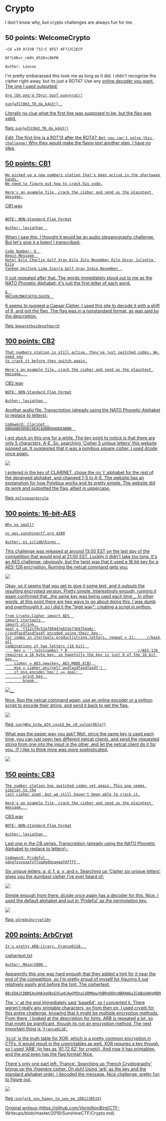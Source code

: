 # Crypto  
I don't know why, but crypto challenges are always fun for me.  
  
  
  
  
## 50 points: WelcomeCrypto  
```  
~C8 =39 A?2V8 73J:C 8FG7 AF?JJC2ECP

DF?LHb=r_>b0%_0520<c8bPN

Author: Loavso  
```  
I'm pretty embarassed this took me as long as it did. I didn't recognize the
cipher right away, but its just a ROT47. Use any <a
href='https://www.dcode.fr/rot-47-cipher'>online decoder you want. The one I
used outputted:  
```  
Org lbh pna'g fbyir guvf punyyratr!

sun{w3lC0m3_T0_da_k4g3!}  
```  
Literally no clue what the first line was supposed to be, but the flag was
valid.

flag: `sun{w3lC0m3_T0_da_k4g3!}`

*Edit*: The first line is a ROT13 after the ROT47: `Bet you can't solve this challenge!` Why they would make the flavor text another step, I have no idea.  
  
  
  
  
  
  
## 50 points: CB1  
```  
We picked up a new numbers station that's been active in the shortwave bands.
We need to figure out how to crack his code.

Here's an example file, crack the cipher and send us the plaintext message.

```  
CB1.wav  
```

NOTE: NON-Standard Flag Format

Author: leviathan  
```  
When I saw this, I thought it would be an audio steganography challenge. But
let's give it a listen! I transcribed:  
```  
Code Number: 6  
Begin Message  
Hotel Kilo Charlie Golf Xray Kilo Zulu November Kilo Oscar Juliette Kilo
Yankee Uniform Lima Sierra Golf Xray India November  
```  
It just repeated after that. The words immediately stood out to me as the NATO
Phonetic Alphabet; it's just the first letter of each word.  
```  
6  
HKCGXKZNKOJKYULSGXIN  
```  
6 seems to suggest a Caesar Cipher. I used this site to decode it with a shift
of 6, and got the flag. The flag was in a nonstandard format, as was said by
the description.

flag: `bewaretheidesofmarch`  
  
  
  
  
  
  
## 100 points: CB2  
```  
That numbers station is still active, they've just switched codes. We need you
to crack it before they switch again.

Here's an example file, crack the cipher and send us the plaintext message.  
```  
CB2.wav  
```  
NOTE: NON-Standard Flag Format

Author: leviathan  
```  
Another audio file. Transcription (already using the NATO Phonetic Alphabet to
replace to letters):  
```  
Codeword: Clarinet  
DBDAABEDDDDCDEACADBBDDADDEABBB  
```  
I got stuck on this one for a while. The key point to notice is that there are
only 5 characters, A-E. So, searching 'Cipher 5 unique letters' this website
popped up. It suggested that it was a polybius square cipher. I used dcode
once again.

![](/Images/2019/SunshineCTF/CB2.PNG)

I entered in the key of CLARINET, chose the no 'j' alphabet for the rest of
the deranged alphabet, and changed 1-5 to A-E. The website has an explanation
for how Polybius works and its pretty simple. The website did its work and
outputted the flag, albeit in uppercase.

flag: `polysquaresrule`

## 100 points: 16-bit-AES  
```  
Why so small?

nc aes.sunshinectf.org 4200

Author: ps_iclimbthings  
```  
This challenge was released at around 13:00 EST on the last day of the
competition that would end at 21:00 EST. Luckily it didn't take too long. It's
an AES challenge, obviously, but the twist was that it used a 16 bit key for a
AES-128 encryption. Running the netcat command gets you:

![](/Images/2019/SunshineCTF/AESnc.PNG)

Okay, so it seems that you get to give it some text, and it outputs the
resulting encrypted version. Pretty simple. Interestingly enough, running it
again confirmed that _the same key was being used each time _. In other words,
at this point there are two ways to go about doing this. I was dumb and
overthought it, so I did it the "legit way": creating a script in python.  
```  
from Crypto.Cipher import AES  
import itertools  
import string  
goal = 'f312cf9c53af89447e652e73b9754a0c'
//asdfasdfasdfasdf encoded using their key  
for combo in itertools.product(string.letters, repeat = 2):     //bash all
combinations of two letters (16 bit)  
	key = ''.join(combo) * 8                                //AES-128 requires a 16 byte key, so hopefully the key is just 8 of the 16 bit key.  
	cipher = AES.new(key, AES.MODE_ECB)  
	msg = cipher.encrypt('asdfasdfasdfasdf')  
	if msg.encode('hex') == goal:  
		print key  
		break  
```  
![](/Images/2019/SunshineCTF/aeskey.PNG)__

Nice. Run the netcat command again, use an online encoder or a python script
to encode their string, and send it back to get the flag.

![](/Images/2019/SunshineCTF/aesflag.PNG)

flag: `sun{Who_kn3w_A3$_cou1d_be_s0_vulner8ble?}`

What was the easier way you ask? Well, since the same key is used each time,
you can just open two different netcat clients, and send the requested string
from one into the input in the other, and let the netcat client do it for you.
:P I like to think mine was more sophisticated.

![](/Images/2019/SunshineCTF/aesrip.PNG)  
  
  
  
  
  
  
## 150 points: CB3  
```  
The number station has switched codes yet again. This one seems similar to the
last cipher used, but we still haven't been able to crack it.

Here's an example file, crack the cipher and send us the plaintext message.  
```  
CB3.wav  
```  
NOTE: NON-Standard Flag Format

Author: leviathan  
```  
Last one in the CB series. Transcription (already using the NATO Phonetic
Alphabet to replace to letters)::  
```  
Codeword: Prideful  
xdxgfvvvxxafvffvadgddxagaafdffff  
```  
Six unique letters: a, d, f, g, v, and x. Searching up 'Cipher six unique
letters' gives you the dumbest cipher I've ever heard of:

![](/Images/2019/SunshineCTF/whytho.PNG)

Simple enough from there. dcode once again has a decoder for this. Nice. I
used the default alphabet and put in 'Prideful' as the permutation key.

![](/Images/2019/SunshineCTF/cb3.PNG)

flag: `g3rm4n3ncrypt10n`

## 200 points: ArbCrypt  
```  
It's pretty ARB-itrary. France0110.  
```  
ciphertext.txt  
```  
Author: Mesaj2000  
```  
Apparently this one was hard enough that they added a hint for it near the end
of the competition, so I'm pretty proud of myself for figuring it out
relatively easily and before the hint. The ciphertext:  
```  
BBcEDAJCDBMIAxUHA3gQBxEXCwdCAwQPDhxCGRMNawYHBRgDDQcNBRAWGxZCABoUAHgQBREEDwIQDgtCCx8DFR4RaxwLGFIWERQVBxdCGQgPBBARChgBaxYSFRQRAgIGDQRCFxwYAgAEGXgHDhgRChQMChgDAlITDQAWFQgGQRcNFAAQQR0LGRsWAghCAhQaa3gGExwMQRMEFRkIEhQNQRUEERYRGxdCChsQBwQFGHgEFwQRGBkLCBcKQREUDgYUElIVGAJoEhUIBQQRGFIWERwWFxAYDhdoBhAOF1IPCAYOCBkYTAEFDBsJQQEHBQIQCxRoFwgXABYID1IQBgYUElIEBwEBF3gADRsEAAcYQRwUFQYUBFIKDRwDBFIaCBcEa1IRDR0ZABsBPgsEFy0KEwMSES0XDi0IBxc9BRQ9UEJSUENRUUdTWA8=  
```  
The '`=`' at the end immediately said 'base64', so I converted it. There
weren't really any printable characters, so from then on, I used cryptii for
this entire challenge, knowing that it might be multiple encryption methods.
From there, I looked at the description for hints. ARB is repeated a lot, so
that might be significant, though its not an encryption method. The next
important thing is '`France0110`'.

'`0110`' is the truth table for XOR, which is a pretty common encryption in
CTFs. It would result in the unprintables as well. XOR requires a key though,
so I used 'ARB' (in hex as '61 72 62' for cryptii). And now it has printables,
and the end even has the flag format! Nice.

There's only one part left: 'France'. Searching up 'French Cryptography'
brings up the Vigenère cipher. Oh duh! Using 'arb' as the key and the standard
alphabet order, I decoded the message. Nice challenge, pretty fun to figure
out.

![](/Images/2019/SunshineCTF/arb.PNG)

flag :`sun{arb_you_happy_to_see_me_1001130519}`

Original writeup (https://github.com/VermillionBird/CTF-
Writeups/blob/master/2019/SunshineCTF/Crypto.md).